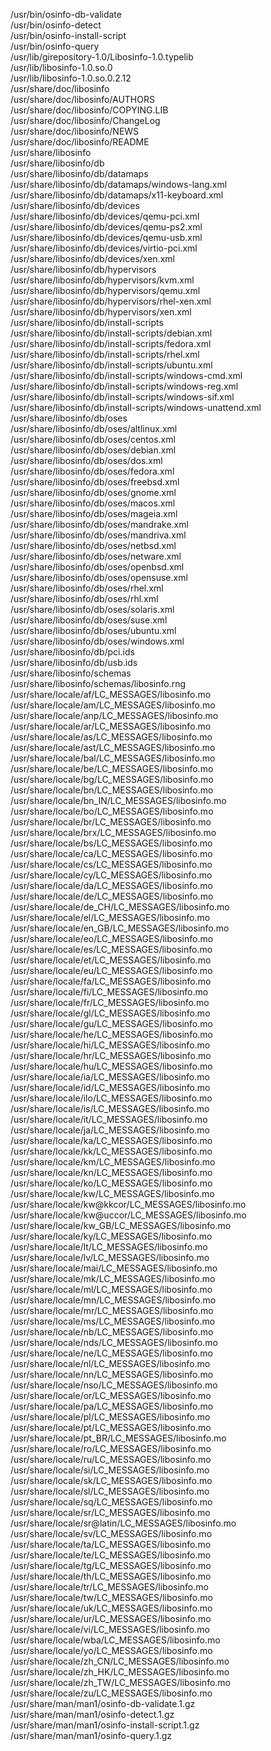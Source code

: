 /usr/bin/osinfo-db-validate  
/usr/bin/osinfo-detect  
/usr/bin/osinfo-install-script  
/usr/bin/osinfo-query  
/usr/lib/girepository-1.0/Libosinfo-1.0.typelib  
/usr/lib/libosinfo-1.0.so.0  
/usr/lib/libosinfo-1.0.so.0.2.12  
/usr/share/doc/libosinfo  
/usr/share/doc/libosinfo/AUTHORS  
/usr/share/doc/libosinfo/COPYING.LIB  
/usr/share/doc/libosinfo/ChangeLog  
/usr/share/doc/libosinfo/NEWS  
/usr/share/doc/libosinfo/README  
/usr/share/libosinfo  
/usr/share/libosinfo/db  
/usr/share/libosinfo/db/datamaps  
/usr/share/libosinfo/db/datamaps/windows-lang.xml  
/usr/share/libosinfo/db/datamaps/x11-keyboard.xml  
/usr/share/libosinfo/db/devices  
/usr/share/libosinfo/db/devices/qemu-pci.xml  
/usr/share/libosinfo/db/devices/qemu-ps2.xml  
/usr/share/libosinfo/db/devices/qemu-usb.xml  
/usr/share/libosinfo/db/devices/virtio-pci.xml  
/usr/share/libosinfo/db/devices/xen.xml  
/usr/share/libosinfo/db/hypervisors  
/usr/share/libosinfo/db/hypervisors/kvm.xml  
/usr/share/libosinfo/db/hypervisors/qemu.xml  
/usr/share/libosinfo/db/hypervisors/rhel-xen.xml  
/usr/share/libosinfo/db/hypervisors/xen.xml  
/usr/share/libosinfo/db/install-scripts  
/usr/share/libosinfo/db/install-scripts/debian.xml  
/usr/share/libosinfo/db/install-scripts/fedora.xml  
/usr/share/libosinfo/db/install-scripts/rhel.xml  
/usr/share/libosinfo/db/install-scripts/ubuntu.xml  
/usr/share/libosinfo/db/install-scripts/windows-cmd.xml  
/usr/share/libosinfo/db/install-scripts/windows-reg.xml  
/usr/share/libosinfo/db/install-scripts/windows-sif.xml  
/usr/share/libosinfo/db/install-scripts/windows-unattend.xml  
/usr/share/libosinfo/db/oses  
/usr/share/libosinfo/db/oses/altlinux.xml  
/usr/share/libosinfo/db/oses/centos.xml  
/usr/share/libosinfo/db/oses/debian.xml  
/usr/share/libosinfo/db/oses/dos.xml  
/usr/share/libosinfo/db/oses/fedora.xml  
/usr/share/libosinfo/db/oses/freebsd.xml  
/usr/share/libosinfo/db/oses/gnome.xml  
/usr/share/libosinfo/db/oses/macos.xml  
/usr/share/libosinfo/db/oses/mageia.xml  
/usr/share/libosinfo/db/oses/mandrake.xml  
/usr/share/libosinfo/db/oses/mandriva.xml  
/usr/share/libosinfo/db/oses/netbsd.xml  
/usr/share/libosinfo/db/oses/netware.xml  
/usr/share/libosinfo/db/oses/openbsd.xml  
/usr/share/libosinfo/db/oses/opensuse.xml  
/usr/share/libosinfo/db/oses/rhel.xml  
/usr/share/libosinfo/db/oses/rhl.xml  
/usr/share/libosinfo/db/oses/solaris.xml  
/usr/share/libosinfo/db/oses/suse.xml  
/usr/share/libosinfo/db/oses/ubuntu.xml  
/usr/share/libosinfo/db/oses/windows.xml  
/usr/share/libosinfo/db/pci.ids  
/usr/share/libosinfo/db/usb.ids  
/usr/share/libosinfo/schemas  
/usr/share/libosinfo/schemas/libosinfo.rng  
/usr/share/locale/af/LC\_MESSAGES/libosinfo.mo  
/usr/share/locale/am/LC\_MESSAGES/libosinfo.mo  
/usr/share/locale/anp/LC\_MESSAGES/libosinfo.mo  
/usr/share/locale/ar/LC\_MESSAGES/libosinfo.mo  
/usr/share/locale/as/LC\_MESSAGES/libosinfo.mo  
/usr/share/locale/ast/LC\_MESSAGES/libosinfo.mo  
/usr/share/locale/bal/LC\_MESSAGES/libosinfo.mo  
/usr/share/locale/be/LC\_MESSAGES/libosinfo.mo  
/usr/share/locale/bg/LC\_MESSAGES/libosinfo.mo  
/usr/share/locale/bn/LC\_MESSAGES/libosinfo.mo  
/usr/share/locale/bn\_IN/LC\_MESSAGES/libosinfo.mo  
/usr/share/locale/bo/LC\_MESSAGES/libosinfo.mo  
/usr/share/locale/br/LC\_MESSAGES/libosinfo.mo  
/usr/share/locale/brx/LC\_MESSAGES/libosinfo.mo  
/usr/share/locale/bs/LC\_MESSAGES/libosinfo.mo  
/usr/share/locale/ca/LC\_MESSAGES/libosinfo.mo  
/usr/share/locale/cs/LC\_MESSAGES/libosinfo.mo  
/usr/share/locale/cy/LC\_MESSAGES/libosinfo.mo  
/usr/share/locale/da/LC\_MESSAGES/libosinfo.mo  
/usr/share/locale/de/LC\_MESSAGES/libosinfo.mo  
/usr/share/locale/de\_CH/LC\_MESSAGES/libosinfo.mo  
/usr/share/locale/el/LC\_MESSAGES/libosinfo.mo  
/usr/share/locale/en\_GB/LC\_MESSAGES/libosinfo.mo  
/usr/share/locale/eo/LC\_MESSAGES/libosinfo.mo  
/usr/share/locale/es/LC\_MESSAGES/libosinfo.mo  
/usr/share/locale/et/LC\_MESSAGES/libosinfo.mo  
/usr/share/locale/eu/LC\_MESSAGES/libosinfo.mo  
/usr/share/locale/fa/LC\_MESSAGES/libosinfo.mo  
/usr/share/locale/fi/LC\_MESSAGES/libosinfo.mo  
/usr/share/locale/fr/LC\_MESSAGES/libosinfo.mo  
/usr/share/locale/gl/LC\_MESSAGES/libosinfo.mo  
/usr/share/locale/gu/LC\_MESSAGES/libosinfo.mo  
/usr/share/locale/he/LC\_MESSAGES/libosinfo.mo  
/usr/share/locale/hi/LC\_MESSAGES/libosinfo.mo  
/usr/share/locale/hr/LC\_MESSAGES/libosinfo.mo  
/usr/share/locale/hu/LC\_MESSAGES/libosinfo.mo  
/usr/share/locale/ia/LC\_MESSAGES/libosinfo.mo  
/usr/share/locale/id/LC\_MESSAGES/libosinfo.mo  
/usr/share/locale/ilo/LC\_MESSAGES/libosinfo.mo  
/usr/share/locale/is/LC\_MESSAGES/libosinfo.mo  
/usr/share/locale/it/LC\_MESSAGES/libosinfo.mo  
/usr/share/locale/ja/LC\_MESSAGES/libosinfo.mo  
/usr/share/locale/ka/LC\_MESSAGES/libosinfo.mo  
/usr/share/locale/kk/LC\_MESSAGES/libosinfo.mo  
/usr/share/locale/km/LC\_MESSAGES/libosinfo.mo  
/usr/share/locale/kn/LC\_MESSAGES/libosinfo.mo  
/usr/share/locale/ko/LC\_MESSAGES/libosinfo.mo  
/usr/share/locale/kw/LC\_MESSAGES/libosinfo.mo  
/usr/share/locale/kw@kkcor/LC\_MESSAGES/libosinfo.mo  
/usr/share/locale/kw@uccor/LC\_MESSAGES/libosinfo.mo  
/usr/share/locale/kw\_GB/LC\_MESSAGES/libosinfo.mo  
/usr/share/locale/ky/LC\_MESSAGES/libosinfo.mo  
/usr/share/locale/lt/LC\_MESSAGES/libosinfo.mo  
/usr/share/locale/lv/LC\_MESSAGES/libosinfo.mo  
/usr/share/locale/mai/LC\_MESSAGES/libosinfo.mo  
/usr/share/locale/mk/LC\_MESSAGES/libosinfo.mo  
/usr/share/locale/ml/LC\_MESSAGES/libosinfo.mo  
/usr/share/locale/mn/LC\_MESSAGES/libosinfo.mo  
/usr/share/locale/mr/LC\_MESSAGES/libosinfo.mo  
/usr/share/locale/ms/LC\_MESSAGES/libosinfo.mo  
/usr/share/locale/nb/LC\_MESSAGES/libosinfo.mo  
/usr/share/locale/nds/LC\_MESSAGES/libosinfo.mo  
/usr/share/locale/ne/LC\_MESSAGES/libosinfo.mo  
/usr/share/locale/nl/LC\_MESSAGES/libosinfo.mo  
/usr/share/locale/nn/LC\_MESSAGES/libosinfo.mo  
/usr/share/locale/nso/LC\_MESSAGES/libosinfo.mo  
/usr/share/locale/or/LC\_MESSAGES/libosinfo.mo  
/usr/share/locale/pa/LC\_MESSAGES/libosinfo.mo  
/usr/share/locale/pl/LC\_MESSAGES/libosinfo.mo  
/usr/share/locale/pt/LC\_MESSAGES/libosinfo.mo  
/usr/share/locale/pt\_BR/LC\_MESSAGES/libosinfo.mo  
/usr/share/locale/ro/LC\_MESSAGES/libosinfo.mo  
/usr/share/locale/ru/LC\_MESSAGES/libosinfo.mo  
/usr/share/locale/si/LC\_MESSAGES/libosinfo.mo  
/usr/share/locale/sk/LC\_MESSAGES/libosinfo.mo  
/usr/share/locale/sl/LC\_MESSAGES/libosinfo.mo  
/usr/share/locale/sq/LC\_MESSAGES/libosinfo.mo  
/usr/share/locale/sr/LC\_MESSAGES/libosinfo.mo  
/usr/share/locale/sr@latin/LC\_MESSAGES/libosinfo.mo  
/usr/share/locale/sv/LC\_MESSAGES/libosinfo.mo  
/usr/share/locale/ta/LC\_MESSAGES/libosinfo.mo  
/usr/share/locale/te/LC\_MESSAGES/libosinfo.mo  
/usr/share/locale/tg/LC\_MESSAGES/libosinfo.mo  
/usr/share/locale/th/LC\_MESSAGES/libosinfo.mo  
/usr/share/locale/tr/LC\_MESSAGES/libosinfo.mo  
/usr/share/locale/tw/LC\_MESSAGES/libosinfo.mo  
/usr/share/locale/uk/LC\_MESSAGES/libosinfo.mo  
/usr/share/locale/ur/LC\_MESSAGES/libosinfo.mo  
/usr/share/locale/vi/LC\_MESSAGES/libosinfo.mo  
/usr/share/locale/wba/LC\_MESSAGES/libosinfo.mo  
/usr/share/locale/yo/LC\_MESSAGES/libosinfo.mo  
/usr/share/locale/zh\_CN/LC\_MESSAGES/libosinfo.mo  
/usr/share/locale/zh\_HK/LC\_MESSAGES/libosinfo.mo  
/usr/share/locale/zh\_TW/LC\_MESSAGES/libosinfo.mo  
/usr/share/locale/zu/LC\_MESSAGES/libosinfo.mo  
/usr/share/man/man1/osinfo-db-validate.1.gz  
/usr/share/man/man1/osinfo-detect.1.gz  
/usr/share/man/man1/osinfo-install-script.1.gz  
/usr/share/man/man1/osinfo-query.1.gz  
